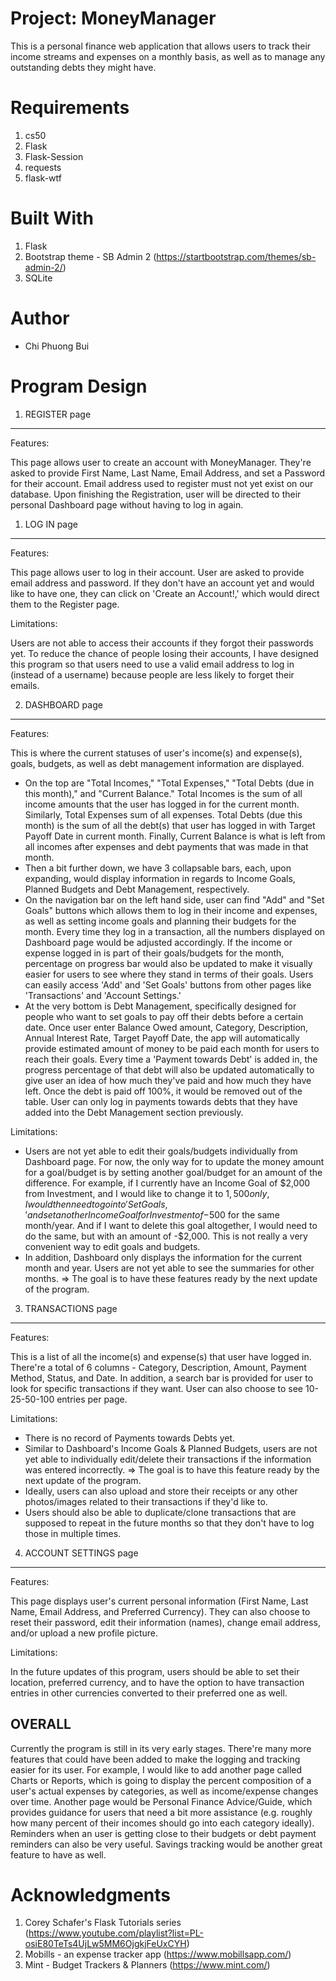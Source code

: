 Project: MoneyManager
======================
This is a personal finance web application that allows users to track their income streams and expenses on a monthly basis,
as well as to manage any outstanding debts they might have.


Requirements
=============
1. cs50
2. Flask
3. Flask-Session
4. requests
5. flask-wtf

Built With
===========
1. Flask
2. Bootstrap theme - SB Admin 2 (https://startbootstrap.com/themes/sb-admin-2/)
3. SQLite

Author
=======
- Chi Phuong Bui

Program Design
===============

1. REGISTER page
-----------------
Features:

This page allows user to create an account with MoneyManager. They're asked to provide First Name, Last Name, Email Address, and
set a Password for their account. Email address used to register must not yet exist on our database. Upon finishing the Registration,
user will be directed to their personal Dashboard page without having to log in again.

1. LOG IN page
---------------
Features:

This page allows user to log in their account. User are asked to provide email address and password. If they don't have an account
yet and would like to have one, they can click on 'Create an Account!,' which would direct them to the Register page.

Limitations:

Users are not able to access their accounts if they forgot their passwords yet. To reduce the chance of people losing their accounts,
I have designed this program so that users need to use a valid email address to log in (instead of a username) because people are
less likely to forget their emails.


2. DASHBOARD page
------------------
Features:

This is where the current statuses of user's income(s) and expense(s), goals, budgets, as well as debt management information
are displayed.
- On the top are "Total Incomes," "Total Expenses," "Total Debts (due in this month)," and "Current Balance."
Total Incomes is the sum of all income amounts that the user has logged in for the current month. Similarly, Total Expenses sum
of all expenses. Total Debts (due this month) is the sum of all the debt(s) that user has logged in with Target Payoff Date in current
month. Finally, Current Balance is what is left from all incomes after expenses and debt payments that was made in that month.
- Then a bit further down, we have 3 collapsable bars, each, upon expanding, would display information in regards to Income Goals,
Planned Budgets and Debt Management, respectively.
- On the navigation bar on the left hand side, user can find "Add" and "Set Goals" buttons which allows them to log in their income and
expenses, as well as setting income goals and planning their budgets for the month. Every time they log in a transaction, all the
numbers displayed on Dashboard page would be adjusted accordingly. If the income or expense logged in is part of their goals/budgets
for the month, percentage on progress bar would also be updated to make it visually easier for users to see where they stand in terms
of their goals. Users can easily access 'Add' and 'Set Goals' buttons from other pages like 'Transactions' and 'Account Settings.'
- At the very bottom is Debt Management, specifically designed for people who want to set goals to pay off their debts before a certain
date. Once user enter Balance Owed amount, Category, Description, Annual Interest Rate, Target Payoff Date, the app will automatically
provide estimated amount of money to be paid each month for users to reach their goals. Every time a 'Payment towards Debt'
is added in, the progress percentage of that debt will also be updated automatically to give user an idea of how much they've paid
and how much they have left. Once the debt is paid off 100%, it would be removed out of the table. User can only log in payments towards
debts that they have added into the Debt Management section previously.

Limitations:

- Users are not yet able to edit their goals/budgets individually from Dashboard page. For now, the only way for to update the
money amount for a goal/budget is by setting another goal/budget for an amount of the difference. For example,
if I currently have an Income Goal of $2,000 from Investment, and I would like to change it to $1,500 only, I would then need to go
into 'Set Goals,' and set another Income Goal for Investment of -$500 for the same month/year. And if I want to delete this goal
altogether, I would need to do the same, but with an amount of -$2,000. This is not really a very convenient way to edit goals
and budgets.
- In addition, Dashboard only displays the information for the current month and year. Users are not yet able to see the summaries
for other months.
=> The goal is to have these features ready by the next update of the program.


3. TRANSACTIONS page
---------------------
Features:

This is a list of all the income(s) and expense(s) that user have logged in. There're a total of 6 columns - Category, Description,
Amount, Payment Method, Status, and Date. In addition, a search bar is provided for user to look for specific transactions if they
want. User can also choose to see 10-25-50-100 entries per page.

Limitations:

- There is no record of Payments towards Debts yet.
- Similar to Dashboard's Income Goals & Planned Budgets, users are not yet able to individually edit/delete their transactions if
the information was entered incorrectly.
=> The goal is to have this feature ready by the next update of the program.
- Ideally, users can also upload and store their receipts or any other photos/images related to their transactions if they'd like to.
- Users should also be able to duplicate/clone transactions that are supposed to repeat in the future months so that they don't
have to log those in multiple times.


4. ACCOUNT SETTINGS page
-------------------------
Features:

This page displays user's current personal information (First Name, Last Name, Email Address, and Preferred Currency). They can also
choose to reset their password, edit their information (names), change email address, and/or upload a new profile picture.

Limitations:

In the future updates of this program, users should be able to set their location, preferred currency, and to have the option to have
transaction entries in other currencies converted to their preferred one as well.



OVERALL
-------
Currently the program is still in its very early stages. There're many more features that could have been added to make the logging
and tracking easier for its user. For example, I would like to add another page called Charts or Reports, which is
going to display the percent composition of a user's actual expenses by categories, as well as income/expense changes over time.
Another page would be Personal Finance Advice/Guide, which provides guidance for users that need a bit more assistance (e.g. roughly
how many percent of their incomes should go into each category ideally). Reminders when an user is getting close to their budgets
or debt payment reminders can also be very useful. Savings tracking would be another great feature to have as well.


Acknowledgments
================
1. Corey Schafer's Flask Tutorials series (https://www.youtube.com/playlist?list=PL-osiE80TeTs4UjLw5MM6OjgkjFeUxCYH)
2. Mobills - an expense tracker app (https://www.mobillsapp.com/)
3. Mint - Budget Trackers & Planners (https://www.mint.com/)
